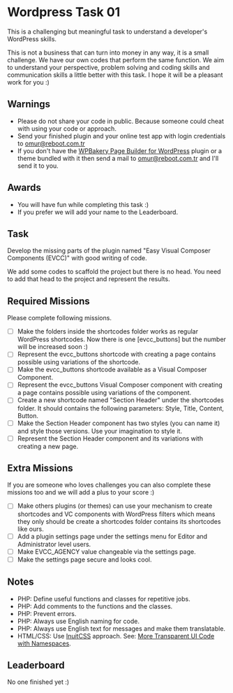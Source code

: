 # Wordpress Task 01
This is a challenging but meaningful task to understand a developer's WordPress skills.

This is not a business that can turn into money in any way, it is a small challenge. We have our own codes that perform the same function. We aim to understand your perspective, problem solving and coding skills and communication skills a little better with this task. I hope it will be a pleasant work for you :)

## Warnings

- Please do not share your code in public. Because someone could cheat with using your code or approach.
- Send your finished plugin and your online test app with login credentials to omur@reboot.com.tr
- If you don't have the [WPBakery Page Builder for WordPress](https://codecanyon.net/item/visual-composer-page-builder-for-wordpress/242431) plugin or a theme bundled with it then send a mail to omur@reboot.com.tr and I'll send it to you.

## Awards

- You will have fun while completing this task :)
- If you prefer we will add your name to the Leaderboard.

## Task
Develop the missing parts of the plugin named "Easy Visual Composer Components (EVCC)" with good writing of code.

We add some codes to scaffold the project but there is no head. You need to add that head to the project and represent the results.

## Required Missions
Please complete following missions.

- [ ] Make the folders inside the shortcodes folder works as regular WordPress shortcodes. Now there is one [evcc_buttons] but the number will be increased soon :)
- [ ] Represent the evcc_buttons shortcode with creating a page contains possible using variations of the shortcode.
- [ ] Make the evcc_buttons shortcode available as a Visual Composer Component.
- [ ] Represent the evcc_buttons Visual Composer component with creating a page contains possible using variations of the component.
- [ ] Create a new shortcode named "Section Header" under the shortcodes folder. It should contains the following parameters: Style, Title, Content, Button.
- [ ] Make the Section Header component has two styles (you can name it) and style those versions. Use your imagination to style it.
- [ ] Represent the Section Header component and its variations with creating a new page.

## Extra Missions
If you are someone who loves challenges you can also complete these missions too and we will add a plus to your score :)

- [ ] Make others plugins (or themes) can use your mechanism to create shortcodes and VC components with WordPress filters which means they only should be create a shortcodes folder contains its shortcodes like ours.
- [ ] Add a plugin settings page under the settings menu for Editor and Administrator level users.
- [ ] Make EVCC_AGENCY value changeable via the settings page.
- [ ] Make the settings page secure and looks cool.

## Notes

- PHP: Define useful functions and classes for repetitive jobs.
- PHP: Add comments to the functions and the classes.
- PHP: Prevent errors.
- PHP: Always use English naming for code.
- PHP: Always use English text for messages and make them translatable.
- HTML/CSS: Use [InuitCSS](https://github.com/inuitcss/inuitcss) approach. See: [More Transparent UI Code with Namespaces](https://csswizardry.com/2015/03/more-transparent-ui-code-with-namespaces/#the-namespaces).

## Leaderboard

No one finished yet :)
